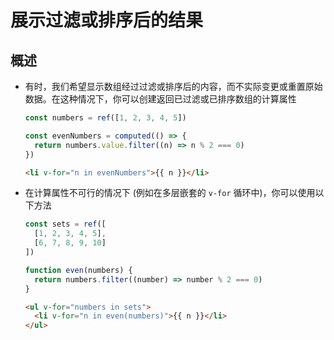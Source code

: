 # 展示过滤或排序后的结果

## 概述

- 有时，我们希望显示数组经过过滤或排序后的内容，而不实际变更或重置原始数据。在这种情况下，你可以创建返回已过滤或已排序数组的计算属性

    ```js
    const numbers = ref([1, 2, 3, 4, 5])

    const evenNumbers = computed(() => {
      return numbers.value.filter((n) => n % 2 === 0)
    })

    ```

    ```html
    <li v-for="n in evenNumbers">{{ n }}</li>
    ```

- 在计算属性不可行的情况下 (例如在多层嵌套的 `v-for` 循环中)，你可以使用以下方法

    ```js
    const sets = ref([
      [1, 2, 3, 4, 5],
      [6, 7, 8, 9, 10]
    ])

    function even(numbers) {
      return numbers.filter((number) => number % 2 === 0)
    }
    ```

    ```html
    <ul v-for="numbers in sets">
      <li v-for="n in even(numbers)">{{ n }}</li>
    </ul>
    ```
